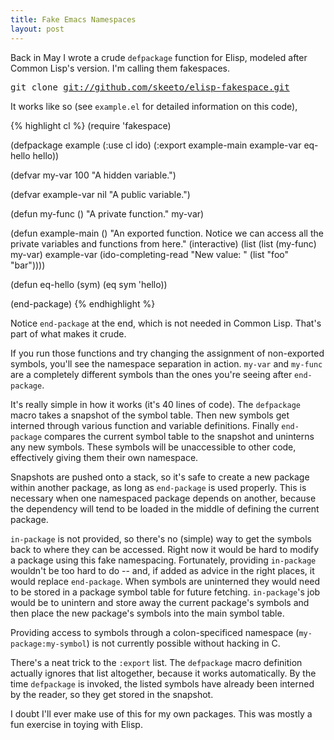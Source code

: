 ```yaml
---
title: Fake Emacs Namespaces
layout: post
---
```


Back in May I wrote a crude `defpackage` function for Elisp, modeled
after Common Lisp's version. I'm calling them fakespaces.

<pre>
git clone <a href="https://github.com/skeeto/elisp-fakespace">git://github.com/skeeto/elisp-fakespace.git</a>
</pre>

It works like so (see `example.el` for detailed information on this
code),

{% highlight cl %}
(require 'fakespace)

(defpackage example
  (:use cl ido)
  (:export example-main example-var eq-hello hello))

(defvar my-var 100
  "A hidden variable.")

(defvar example-var nil
  "A public variable.")

(defun my-func ()
  "A private function."
  my-var)

(defun example-main ()
  "An exported function. Notice we can access all the private
variables and functions from here."
  (interactive)
  (list (list (my-func) my-var) example-var
	(ido-completing-read "New value: " (list "foo" "bar"))))

(defun eq-hello (sym)
  (eq sym 'hello))

(end-package)
{% endhighlight %}

Notice `end-package` at the end, which is not needed in Common
Lisp. That's part of what makes it crude.

If you run those functions and try changing the assignment of
non-exported symbols, you'll see the namespace separation in
action. `my-var` and `my-func` are a completely different symbols than
the ones you're seeing after `end-package`.

It's really simple in how it works (it's 40 lines of code). The
`defpackage` macro takes a snapshot of the symbol table. Then new
symbols get interned through various function and variable
definitions. Finally `end-package` compares the current symbol table
to the snapshot and uninterns any new symbols. These symbols will be
unaccessible to other code, effectively giving them their own
namespace.

Snapshots are pushed onto a stack, so it's safe to create a new
package within another package, as long as `end-package` is used
properly. This is necessary when one namespaced package depends on
another, because the dependency will tend to be loaded in the middle
of defining the current package.

`in-package` is not provided, so there's no (simple) way to get the
symbols back to where they can be accessed. Right now it would be hard
to modify a package using this fake namespacing. Fortunately,
providing `in-package` wouldn't be too hard to do -- and, if added as
advice in the right places, it would replace `end-package`. When
symbols are uninterned they would need to be stored in a package
symbol table for future fetching. `in-package`'s job would be to
unintern and store away the current package's symbols and then place
the new package's symbols into the main symbol table.

Providing access to symbols through a colon-specificed namespace
(`my-package:my-symbol`) is not currently possible without hacking in
C.

There's a neat trick to the `:export` list. The `defpackage` macro
definition actually ignores that list altogether, because it works
automatically. By the time `defpackage` is invoked, the listed symbols
have already been interned by the reader, so they get stored in the
snapshot.

I doubt I'll ever make use of this for my own packages. This was
mostly a fun exercise in toying with Elisp.
